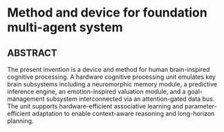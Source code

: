# Method and device for foundation multi-agent system

## ABSTRACT
The present invention is a device and method for human brain-inspired cognitive processing. A hardware cognitive processing unit emulates key brain subsystems including a neuromorphic memory module, a predictive inference engine, an emotion-inspired valuation module, and a goal-management subsystem interconnected via an attention-gated data bus. The unit supports hardware-efficient associative learning and parameter-efficient adaptation to enable context-aware reasoning and long-horizon planning.
